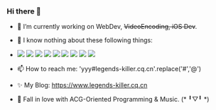 ### Hi there 👋

<!--
**legends-killer/legends-killer** is a ✨ _special_ ✨ repository because its `README.md` (this file) appears on your GitHub profile.

Here are some ideas to get you started:
-->
- 🔭 I’m currently working on WebDev, ~~VideoEncoding, iOS Dev~~.
- 🌱 I know nothing about these following things:

- ![](https://img.shields.io/badge/TypeScript-gray?style=flat&logo=typescript)
![](https://img.shields.io/badge/JavaScript-gray?style=flat&logo=javascript)
![](https://img.shields.io/badge/Vue.js-gray?style=flat&logo=vue.js)
![](https://img.shields.io/badge/React.js-gray?style=flat&logo=react)
![](https://img.shields.io/badge/Svelte.js-gray?style=flat&logo=svelte)
![](https://img.shields.io/badge/Node.js-gray?style=flat&logo=node.js)
![](https://img.shields.io/badge/SwiftUI-gray?style=flat&logo=swift)
![](https://img.shields.io/badge/Python-gray?style=flat&logo=python)
![](https://img.shields.io/badge/Docker-gray?style=flat&logo=docker)
- 📫 How to reach me: 'yyy#legends-killer.cq.cn'.replace('#','@')
- ✨ My Blog: https://www.legends-killer.cq.cn
- 🎹 Fall in love with ACG-Oriented Programming & Music. (* ╹▽╹ *)
<!-- ![Jizhou's github stats](https://github-readme-stats.vercel.app/api?username=legends-killer&show_icons=true&theme=tokyonight&count_private=true) -->
<!-- ![Top Langs](https://github-readme-stats.vercel.app/api/top-langs/?username=legends-killer&layout=compact) -->



